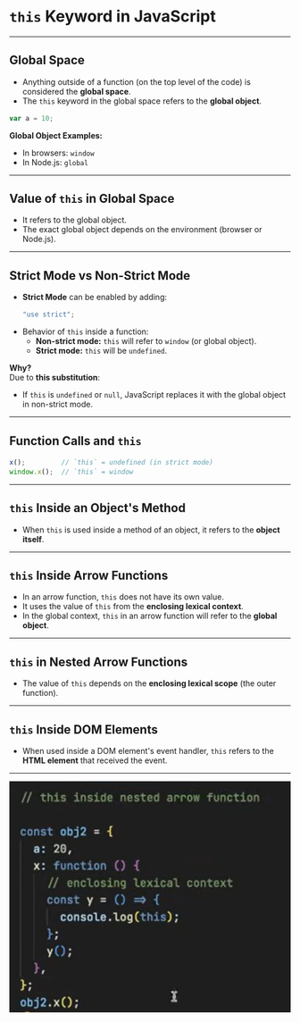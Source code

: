 # `this` Keyword in JavaScript

---

## **Global Space**
- Anything outside of a function (on the top level of the code) is considered the **global space**.
- The `this` keyword in the global space refers to the **global object**.

```javascript
var a = 10;
```

**Global Object Examples:**
- In browsers: `window`
- In Node.js: `global`

---

## **Value of `this` in Global Space**
- It refers to the global object.
- The exact global object depends on the environment (browser or Node.js).

---

## **Strict Mode vs Non-Strict Mode**
- **Strict Mode** can be enabled by adding:
  ```javascript
  "use strict";
  ```
- Behavior of `this` inside a function:
  - **Non-strict mode:** `this` will refer to `window` (or global object).
  - **Strict mode:** `this` will be `undefined`.

**Why?**  
Due to **this substitution**:  
- If `this` is `undefined` or `null`, JavaScript replaces it with the global object in non-strict mode.

---

## **Function Calls and `this`**
```javascript
x();         // `this` = undefined (in strict mode)
window.x();  // `this` = window
```

---

## **`this` Inside an Object's Method**
- When `this` is used inside a method of an object, it refers to the **object itself**.

---

## **`this` Inside Arrow Functions**
- In an arrow function, `this` does not have its own value.
- It uses the value of `this` from the **enclosing lexical context**.
- In the global context, `this` in an arrow function will refer to the **global object**.

---

## **`this` in Nested Arrow Functions**
- The value of `this` depends on the **enclosing lexical scope** (the outer function).

---

## **`this` Inside DOM Elements**
- When used inside a DOM element's event handler, `this` refers to the **HTML element** that received the event.

---

![alt text](image.png)
